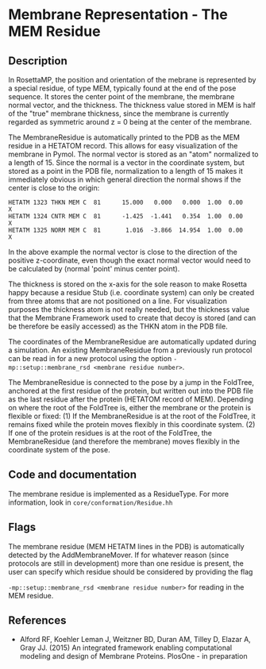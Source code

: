# Membrane Representation - The MEM Residue

## Description

In RosettaMP, the position and orientation of the mebrane is represented by a special residue, of type MEM, typically found at the end of the pose sequence. It stores the center point of the membrane, the membrane normal vector, and the thickness. The thickness value stored in MEM is half of the "true" membrane thickness, since the membrane is currently regarded as symmetric around z = 0 being at the center of the membrane. 

The MembraneResidue is automatically printed to the PDB as the MEM residue in a HETATOM record. This allows for easy visualization of the membrane in Pymol. The normal vector is stored as an "atom" normalized to a length of 15. Since the normal is a vector in the coordinate system, but stored as a point in the PDB file, normalization to a length of 15 makes it immediately obvious in which general direction the normal shows if the center is close to the origin: 

```
HETATM 1323 THKN MEM C  81      15.000   0.000   0.000  1.00  0.00           X  
HETATM 1324 CNTR MEM C  81      -1.425  -1.441   0.354  1.00  0.00           X  
HETATM 1325 NORM MEM C  81       1.016  -3.866  14.954  1.00  0.00           X  
```

In the above example the normal vector is close to the direction of the positive z-coordinate, even though the exact normal vector would need to be calculated by (normal 'point' minus center point). 

The thickness is stored on the x-axis for the sole reason to make Rosetta happy because a residue Stub (i.e. coordinate system) can only be created from three atoms that are not positioned on a line. For visualization purposes the thickness atom is not really needed, but the thickness value that the Membrane Framework used to create that decoy is stored (and can be therefore be easily accessed) as the THKN atom in the PDB file.

The coordinates of the MembraneResidue are automatically updated during a simulation. An existing MembraneResidue from a previously run protocol can be read in for a new protocol using the option `-mp::setup::membrane_rsd <membrane residue number>`.

The MembraneResidue is connected to the pose by a jump in the FoldTree, anchored at the first residue of the protein, but written out into the PDB file as the last residue after the protein (HETATOM record of MEM). Depending on where the root of the FoldTree is, either the membrane or the protein is flexible or fixed: (1) If the MembraneResidue is at the root of the FoldTree, it remains fixed while the protein moves flexibly in this coordinate system. (2) If one of the protein residues is at the root of the FoldTree, the MembraneResidue (and therefore the membrane) moves flexibly in the coordinate system of the pose.

## Code and documentation

The membrane residue is implemented as a ResidueType. For more information, look in `core/conformation/Residue.hh`

## Flags

The membrane residue (MEM HETATM lines in the PDB) is automatically detected by the AddMembraneMover. If for whatever reason (since protocols are still in development) more than one residue is present, the user can specify which residue should be considered by providing the flag

`-mp::setup::membrane_rsd <membrane residue number>` for reading in the MEM residue. 

## References

* Alford RF, Koehler Leman J, Weitzner BD, Duran AM, Tilley D, Elazar A, Gray JJ. (2015) An integrated framework enabling computational modeling and design of Membrane Proteins. PlosOne - in preparation 
